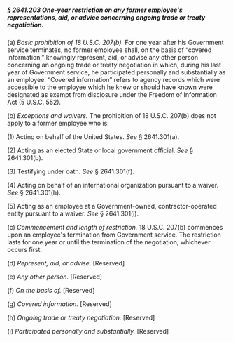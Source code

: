 ##### § 2641.203 One-year restriction on any former employee's representations, aid, or advice concerning ongoing trade or treaty negotiation. #####

(a) *Basic prohibition of 18 U.S.C. 207(b).* For one year after his Government service terminates, no former employee shall, on the basis of “covered information,” knowingly represent, aid, or advise any other person concerning an ongoing trade or treaty negotiation in which, during his last year of Government service, he participated personally and substantially as an employee. “Covered information” refers to agency records which were accessible to the employee which he knew or should have known were designated as exempt from disclosure under the Freedom of Information Act (5 U.S.C. 552).

(b) *Exceptions and waivers.* The prohibition of 18 U.S.C. 207(b) does not apply to a former employee who is:

(1) Acting on behalf of the United States. *See* § 2641.301(a).

(2) Acting as an elected State or local government official. *See* § 2641.301(b).

(3) Testifying under oath. *See* § 2641.301(f).

(4) Acting on behalf of an international organization pursuant to a waiver. *See* § 2641.301(h).

(5) Acting as an employee at a Government-owned, contractor-operated entity pursuant to a waiver. *See* § 2641.301(i).

(c) *Commencement and length of restriction.* 18 U.S.C. 207(b) commences upon an employee's termination from Government service. The restriction lasts for one year or until the termination of the negotiation, whichever occurs first.

(d) *Represent, aid, or advise.* [Reserved]

(e) *Any other person.* [Reserved]

(f) *On the basis of.* [Reserved]

(g) *Covered information.* [Reserved]

(h) *Ongoing trade or treaty negotiation.* [Reserved]

(i) *Participated personally and substantially.* [Reserved]